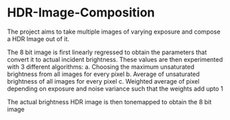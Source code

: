 # HDR-Image-Composition

The project aims to take multiple images of varying exposure and compose a HDR Image out of it.

The 8 bit image is first linearly regressed to obtain the parameters that convert it to actual incident brightness.
These values are then experimented with 3 different algorithms:
a. Choosing the maximum unsaturated brightness from all images for every pixel
b. Average of unsaturated brightness of all images for every pixel
c. Weighted average of pixel depending on exposure and noise variance such that the weights add upto 1

The actual brightness HDR image is then tonemapped to obtain the 8 bit image
